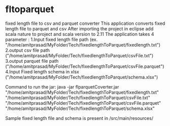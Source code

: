 # fltoparquet
fixed length file to csv and parquet converter
This application converts fixed length file to parquet and csv
After importing the project in eclipse add scala nature to project and scala version to 2.11
The application takes 4 parameter :
1.Input fixed length file path (ex. "/home/amitprasad/MyFolder/Tech/fixedlengthToParquet/fixedlength.txt")
2.output csv file path ("/home/amitprasad/MyFolder/Tech/fixedlengthToParquet/csvFile.txt")
3.output parquet file path ("/home/amitprasad/MyFolder/Tech/fixedlengthToParquet/csvFile.parquet")
4.Input Fixed length schema in xlsx ("/home/amitprasad/MyFolder/Tech/fixedlengthToParquet/schema.xlsx")

Command to run the jar:
java -jar flparquetCoverter.jar "/home/amitprasad/MyFolder/Tech/fixedlengthToParquet/fixedlength.txt" "/home/amitprasad/MyFolder/Tech/fixedlengthToParquet/csvFile.txt" "/home/amitprasad/MyFolder/Tech/fixedlengthToParquet/csvFile.parquet" "/home/amitprasad/MyFolder/Tech/fixedlengthToParquet/schema.xlsx"

Sample fixed length file and schema is present in /src/main/resources/
